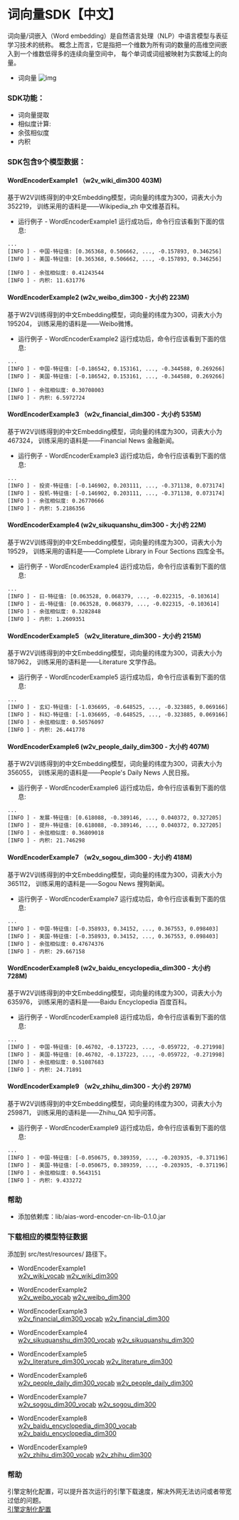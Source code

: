 # 词向量SDK【中文】
词向量/词嵌入（Word embedding）是自然语言处理（NLP）中语言模型与表征学习技术的统称。
概念上而言，它是指把一个维数为所有词的数量的高维空间嵌入到一个维数低得多的连续向量空间中，
每个单词或词组被映射为实数域上的向量。


- 词向量
![img](https://djl-model.oss-cn-hongkong.aliyuncs.com/AIAS/nlp_sdks/word_vector.jpeg)

### SDK功能：
- 词向量提取
- 相似度计算:
-   余弦相似度
-   内积

### SDK包含9个模型数据：
#### WordEncoderExample1 （w2v_wiki_dim300 403M)
   基于W2V训练得到的中文Embedding模型，词向量的纬度为300，词表大小为352219，
   训练采用的语料是——Wikipedia_zh 中文维基百科。

-  运行例子 - WordEncoderExample1
运行成功后，命令行应该看到下面的信息:
```text
...
[INFO ] - 中国-特征值: [0.365368, 0.506662, ..., -0.157893, 0.346256]
[INFO ] - 美国-特征值: [0.365368, 0.506662, ..., -0.157893, 0.346256]

[INFO ] - 余弦相似度: 0.41243544
[INFO ] - 内积: 11.631776
 ```
  
#### WordEncoderExample2 (w2v_weibo_dim300 - 大小约 223M)
   基于W2V训练得到的中文Embedding模型，词向量的纬度为300，词表大小为195204，
   训练采用的语料是——Weibo微博。
   
-  运行例子 - WordEncoderExample2
运行成功后，命令行应该看到下面的信息:
```text
...
[INFO ] - 中国-特征值: [-0.186542, 0.153161, ..., -0.344588, 0.269266]
[INFO ] - 美国-特征值: [-0.186542, 0.153161, ..., -0.344588, 0.269266]

[INFO ] - 余弦相似度: 0.30708003
[INFO ] - 内积: 6.5972724
```

#### WordEncoderExample3 （w2v_financial_dim300 - 大小约 535M)
   基于W2V训练得到的中文Embedding模型，词向量的纬度为300，词表大小为467324，
   训练采用的语料是——Financial News 金融新闻。
   
-  运行例子 - WordEncoderExample3
运行成功后，命令行应该看到下面的信息:
```text
...
[INFO ] - 投资-特征值: [-0.146902, 0.203111, ..., -0.371138, 0.073174]
[INFO ] - 投机-特征值: [-0.146902, 0.203111, ..., -0.371138, 0.073174]
[INFO ] - 余弦相似度: 0.26770666
[INFO ] - 内积: 5.2186356
```
  
#### WordEncoderExample4 (w2v_sikuquanshu_dim300 - 大小约 22M)
   基于W2V训练得到的中文Embedding模型，词向量的纬度为300，词表大小为19529，
   训练采用的语料是——Complete Library in Four Sections 四库全书。
   
-  运行例子 - WordEncoderExample4
运行成功后，命令行应该看到下面的信息:
```text
...
[INFO ] - 曰-特征值: [0.063528, 0.068379, ..., -0.022315, -0.103614]
[INFO ] - 云-特征值: [0.063528, 0.068379, ..., -0.022315, -0.103614]
[INFO ] - 余弦相似度: 0.3282848
[INFO ] - 内积: 1.2609351
```
   
#### WordEncoderExample5 （w2v_literature_dim300 - 大小约 215M)
   基于W2V训练得到的中文Embedding模型，词向量的纬度为300，词表大小为187962，
   训练采用的语料是——Literature 文学作品。

-  运行例子 - WordEncoderExample5
运行成功后，命令行应该看到下面的信息:
```text
...
[INFO ] - 玄幻-特征值: [-1.036695, -0.648525, ..., -0.323885, 0.069166]
[INFO ] - 科幻-特征值: [-1.036695, -0.648525, ..., -0.323885, 0.069166]
[INFO ] - 余弦相似度: 0.50576097
[INFO ] - 内积: 26.441778
```
  
#### WordEncoderExample6 (w2v_people_daily_dim300 - 大小约 407M)
   基于W2V训练得到的中文Embedding模型，词向量的纬度为300，词表大小为356055，
   训练采用的语料是——People's Daily News 人民日报。

-  运行例子 - WordEncoderExample6
运行成功后，命令行应该看到下面的信息:
```text
...
[INFO ] - 发展-特征值: [0.618088, -0.389146, ..., 0.040372, 0.327205]
[INFO ] - 提升-特征值: [0.618088, -0.389146, ..., 0.040372, 0.327205]
[INFO ] - 余弦相似度: 0.36809018
[INFO ] - 内积: 21.746298
```
   
#### WordEncoderExample7 （w2v_sogou_dim300 - 大小约 418M)
   基于W2V训练得到的中文Embedding模型，词向量的纬度为300，词表大小为365112，
   训练采用的语料是——Sogou News 搜狗新闻。

-  运行例子 - WordEncoderExample7
运行成功后，命令行应该看到下面的信息:
```text
...
[INFO ] - 中国-特征值: [-0.358933, 0.34152, ..., 0.367553, 0.098403]
[INFO ] - 美国-特征值: [-0.358933, 0.34152, ..., 0.367553, 0.098403]
[INFO ] - 余弦相似度: 0.47674376
[INFO ] - 内积: 29.667158
```
  
#### WordEncoderExample8 (w2v_baidu_encyclopedia_dim300 - 大小约 728M)
   基于W2V训练得到的中文Embedding模型，词向量的纬度为300，词表大小为635976，
   训练采用的语料是——Baidu Encyclopedia 百度百科。

-  运行例子 - WordEncoderExample8
运行成功后，命令行应该看到下面的信息:
```text
...
[INFO ] - 中国-特征值: [0.46702, -0.137223, ..., -0.059722, -0.271998]
[INFO ] - 美国-特征值: [0.46702, -0.137223, ..., -0.059722, -0.271998]
[INFO ] - 余弦相似度: 0.51087683
[INFO ] - 内积: 24.71891
```
   
#### WordEncoderExample9 （w2v_zhihu_dim300 - 大小约 297M)
   基于W2V训练得到的中文Embedding模型，词向量的纬度为300，词表大小为259871，
   训练采用的语料是——Zhihu_QA 知乎问答。
  
-  运行例子 - WordEncoderExample9
运行成功后，命令行应该看到下面的信息:
```text
...
[INFO ] - 中国-特征值: [-0.050675, 0.389359, ..., -0.203935, -0.371196]
[INFO ] - 美国-特征值: [-0.050675, 0.389359, ..., -0.203935, -0.371196]
[INFO ] - 余弦相似度: 0.5643151
[INFO ] - 内积: 9.433272
```

### 帮助
-  添加依赖库：lib/aias-word-encoder-cn-lib-0.1.0.jar

### 下载相应的模型特征数据
添加到 src/test/resources/ 路径下。     

-  WordEncoderExample1      
[w2v_wiki_vocab](https://djl-model.oss-cn-hongkong.aliyuncs.com/models/nlp_models/embedding_cn/w2v_wiki_vocab.txt) 
[w2v_wiki_dim300](https://djl-model.oss-cn-hongkong.aliyuncs.com/models/nlp_models/embedding_cn/w2v_wiki_dim300.npy) 

-  WordEncoderExample2      
[w2v_weibo_vocab](https://djl-model.oss-cn-hongkong.aliyuncs.com/models/nlp_models/embedding_cn/w2v_weibo_vocab.txt) 
[w2v_weibo_dim300](https://djl-model.oss-cn-hongkong.aliyuncs.com/models/nlp_models/embedding_cn/w2v_weibo_dim300.npy) 

-  WordEncoderExample3    
[w2v_financial_dim300_vocab](https://djl-model.oss-cn-hongkong.aliyuncs.com/models/nlp_models/embedding_cn/w2v_financial_dim300_vocab.txt) 
[w2v_financial_dim300](https://djl-model.oss-cn-hongkong.aliyuncs.com/models/nlp_models/embedding_cn/w2v_financial_dim300.npy) 

-  WordEncoderExample4     
[w2v_sikuquanshu_dim300_vocab](https://djl-model.oss-cn-hongkong.aliyuncs.com/models/nlp_models/embedding_cn/w2v_sikuquanshu_dim300_vocab.txt) 
[w2v_sikuquanshu_dim300](https://djl-model.oss-cn-hongkong.aliyuncs.com/models/nlp_models/embedding_cn/w2v_sikuquanshu_dim300.npy) 

-  WordEncoderExample5    
[w2v_literature_dim300_vocab](https://djl-model.oss-cn-hongkong.aliyuncs.com/models/nlp_models/embedding_cn/w2v_literature_dim300_vocab.txt) 
[w2v_literature_dim300](https://djl-model.oss-cn-hongkong.aliyuncs.com/models/nlp_models/embedding_cn/w2v_literature_dim300.npy) 

-  WordEncoderExample6    
[w2v_people_daily_dim300_vocab](https://djl-model.oss-cn-hongkong.aliyuncs.com/models/nlp_models/embedding_cn/w2v_people_daily_dim300_vocab.txt) 
[w2v_people_daily_dim300](https://djl-model.oss-cn-hongkong.aliyuncs.com/models/nlp_models/embedding_cn/w2v_people_daily_dim300.npy) 

-  WordEncoderExample7    
[w2v_sogou_dim300_vocab](https://djl-model.oss-cn-hongkong.aliyuncs.com/models/nlp_models/embedding_cn/w2v_sogou_dim300_vocab.txt) 
[w2v_sogou_dim300](https://djl-model.oss-cn-hongkong.aliyuncs.com/models/nlp_models/embedding_cn/w2v_sogou_dim300.npy) 

-  WordEncoderExample8     
[w2v_baidu_encyclopedia_dim300_vocab](https://djl-model.oss-cn-hongkong.aliyuncs.com/models/nlp_models/embedding_cn/w2v_baidu_encyclopedia_dim300_vocab.txt) 
[w2v_baidu_encyclopedia_dim300](https://djl-model.oss-cn-hongkong.aliyuncs.com/models/nlp_models/embedding_cn/w2v_baidu_encyclopedia_dim300.npy) 

-  WordEncoderExample9     
[w2v_zhihu_dim300_vocab](https://djl-model.oss-cn-hongkong.aliyuncs.com/models/nlp_models/embedding_cn/w2v_zhihu_dim300_vocab.txt) 
[w2v_zhihu_dim300](https://djl-model.oss-cn-hongkong.aliyuncs.com/models/nlp_models/embedding_cn/w2v_zhihu_dim300.npy) 

### 帮助 
引擎定制化配置，可以提升首次运行的引擎下载速度，解决外网无法访问或者带宽过低的问题。         
[引擎定制化配置](http://aias.top/engine_cpu.html)